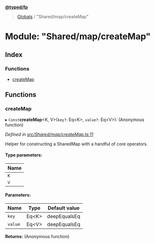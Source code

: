 **[@typed/fp](../README.md)**

> [Globals](../globals.md) / "Shared/map/createMap"

# Module: "Shared/map/createMap"

## Index

### Functions

* [createMap](_shared_map_createmap_.md#createmap)

## Functions

### createMap

▸ `Const`**createMap**\<K, V>(`key?`: Eq\<K>, `value?`: Eq\<V>): (Anonymous function)

*Defined in [src/Shared/map/createMap.ts:11](https://github.com/TylorS/typed-fp/blob/f129829/src/Shared/map/createMap.ts#L11)*

Helper for constructing a SharedMap with a handful of core operators.

#### Type parameters:

Name |
------ |
`K` |
`V` |

#### Parameters:

Name | Type | Default value |
------ | ------ | ------ |
`key` | Eq\<K> | deepEqualsEq |
`value` | Eq\<V> | deepEqualsEq |

**Returns:** (Anonymous function)
